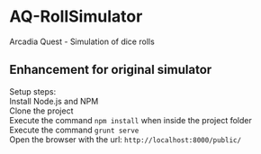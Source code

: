 # AQ-RollSimulator
Arcadia Quest - Simulation of dice rolls

Enhancement for original simulator
------
Setup steps:  
Install Node.js and NPM  
Clone the project  
Execute the command ```npm install``` when inside the project folder  
Execute the command ```grunt serve```  
Open the browser with the url: ```http://localhost:8000/public/```  